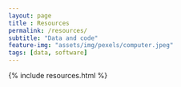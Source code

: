 ```yaml
--- 
layout: page
title : Resources 
permalink: /resources/
subtitle: "Data and code" 
feature-img: "assets/img/pexels/computer.jpeg"
tags: [data, software]
---
```


{% include resources.html %}
